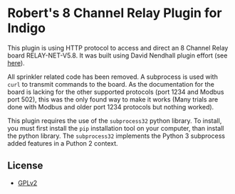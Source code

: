 # Robert's 8 Channel Relay Plugin for Indigo

This plugin is using HTTP protocol to access and direct an 8 Channel Relay board RELAY-NET-V5.8. It was built using David Nendhall plugin effort (see [here](https://github.com/davidnewhall/indigo-8channel-relay)). 

All sprinkler related code has been removed. A subprocess is used with `curl` to transmit commands to the board. As the documentation for the board is lacking for the other supported protocols (port 1234 and Modbus port 502), this was the only found way to make it works (Many trials are done with Modbus and older port 1234 protocols but nothing worked).

This plugin requires the use of the `subprocess32` python library. To install, you must first install the `pip` installation tool on your computer, than install the python library. The `subprocess32` implements the Python 3 subprocess added features in a Puthon 2 context.

## License

- [GPLv2](https://www.gnu.org/licenses/old-licenses/gpl-2.0.txt)
